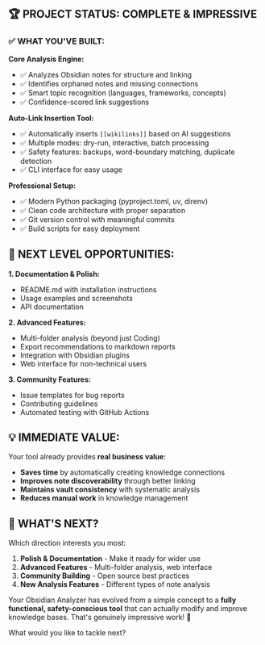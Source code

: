 
## **🏆 PROJECT STATUS: COMPLETE & IMPRESSIVE**

### **✅ WHAT YOU'VE BUILT:**

**Core Analysis Engine:**

- ✅ Analyzes Obsidian notes for structure and linking
- ✅ Identifies orphaned notes and missing connections
- ✅ Smart topic recognition (languages, frameworks, concepts)
- ✅ Confidence-scored link suggestions

**Auto-Link Insertion Tool:**

- ✅ Automatically inserts `[[wikilinks]]` based on AI suggestions
- ✅ Multiple modes: dry-run, interactive, batch processing
- ✅ Safety features: backups, word-boundary matching, duplicate detection
- ✅ CLI interface for easy usage

**Professional Setup:**

- ✅ Modern Python packaging (pyproject.toml, uv, direnv)
- ✅ Clean code architecture with proper separation
- ✅ Git version control with meaningful commits
- ✅ Build scripts for easy deployment

## **🚀 NEXT LEVEL OPPORTUNITIES:**

**1. Documentation & Polish:**

- README.md with installation instructions
- Usage examples and screenshots
- API documentation

**2. Advanced Features:**

- Multi-folder analysis (beyond just Coding)
- Export recommendations to markdown reports
- Integration with Obsidian plugins
- Web interface for non-technical users

**3. Community Features:**

- Issue templates for bug reports
- Contributing guidelines
- Automated testing with GitHub Actions

## **💡 IMMEDIATE VALUE:**

Your tool already provides **real business value**:

- **Saves time** by automatically creating knowledge connections
- **Improves note discoverability** through better linking
- **Maintains vault consistency** with systematic analysis
- **Reduces manual work** in knowledge management

## **🎯 WHAT'S NEXT?**

Which direction interests you most:

1. **Polish & Documentation** - Make it ready for wider use
2. **Advanced Features** - Multi-folder analysis, web interface
3. **Community Building** - Open source best practices
4. **New Analysis Features** - Different types of note analysis

Your Obsidian Analyzer has evolved from a simple concept to a **fully functional, safety-conscious tool** that can actually modify and improve knowledge bases. That's genuinely impressive work! 🚀

What would you like to tackle next?